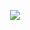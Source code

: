 <p align="center">
  <img src="https://user-images.githubusercontent.com/63813872/140989467-7e411a1a-eacb-4f2e-9829-17753502d985.png">
</p>


<!--
**SudhanshuBlaze/SudhanshuBlaze** is a ✨ _special_ ✨ repository because its `README.md` (this file) appears on your GitHub profile.

Here are some ideas to get you started:

- 🔭 I’m currently working on ...
- 🌱 I’m currently learning ...
- 👯 I’m looking to collaborate on ...
- 🤔 I’m looking for help with ...
- 💬 Ask me about ...
- 📫 How to reach me: ...
- 😄 Pronouns: ...
- ⚡ Fun fact: ...
-->
